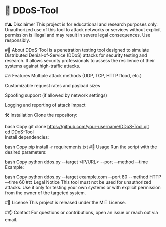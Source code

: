 # 🚀 DDoS-Tool
#⚠️ Disclaimer
This project is for educational and research purposes only. Unauthorized use of this tool to attack networks or services without explicit permission is illegal and may result in severe legal consequences. Use responsibly.

#📌 About
DDoS-Tool is a penetration testing tool designed to simulate Distributed Denial-of-Service (DDoS) attacks for security testing and research. It allows security professionals to assess the resilience of their systems against high-traffic attacks.

#🔥 Features
Multiple attack methods (UDP, TCP, HTTP flood, etc.)

Customizable request rates and payload sizes

Spoofing support (if allowed by network settings)

Logging and reporting of attack impact

🛠️ Installation
Clone the repository:

bash
Copy
git clone https://github.com/your-username/DDoS-Tool.git  
cd DDoS-Tool  
Install dependencies:

bash
Copy
pip install -r requirements.txt
#🚀 Usage
Run the script with the desired parameters:

bash
Copy
python ddos.py --target <IP/URL> --port <PORT> --method <METHOD> --time <SECONDS>
Example:

bash
Copy
python ddos.py --target example.com --port 80 --method HTTP --time 60
#⚖️ Legal Notice
This tool must not be used for unauthorized attacks. Use it only for testing your own systems or with explicit permission from the owner of the targeted system.

#📜 License
This project is released under the MIT License.

#📫 Contact
For questions or contributions, open an issue or reach out via email.
